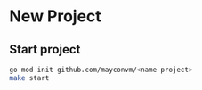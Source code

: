 # New Project

## Start project

```bash
go mod init github.com/mayconvm/<name-project>
make start
```


